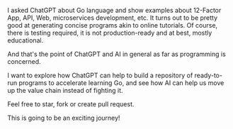 I asked ChatGPT about Go language and show examples about 12-Factor App, API, Web, microservices development, etc. It turns out to be pretty good at generating concise programs akin to online tutorials. Of course, there is testing required, it is not production-ready and at best, mostly educational.

And that's the point of ChatGPT and AI in general as far as programming is concerned.

I want to explore how ChatGPT can help to build a repository of ready-to-run programs to accelerate learning Go, and see how AI can help us move up the value chain instead of fighting it.

Feel free to star, fork or create pull request.

This is going to be an exciting journey!
